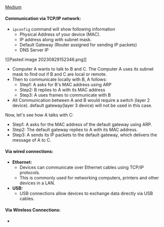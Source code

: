 
[Medium](https://medium.com/networks-security/computer-communication-locally-and-remotely-13d68f29efbc)


#### Communication via TCP/IP network:

* `ipconfig` command will show following information
	* Physical Address of your device (MAC).
	* IP address along with subnet mask.
	* Default Gateway (Router assigned for sending IP packets)
	* DNS Server IP

![[Pasted image 20230829152346.png]]

* Computer A wants to talk to B and C. The Computer A uses its subnet mask to find out if B and C are local or remote.
* Then to communicate locally with B, A follows:
	* Step1: A asks for B's MAC address using ARP
	* Step2: B replies to A with its MAC address
	* Step3: A uses frames to communicate with B
* All Communication between A and B would require a switch (layer 2 device). default gateway(layer 3 device) will not be used in this case.

Now, let's see how A talks with C:
* Step1: A asks for the MAC address of the default gateway using ARP.
* Step2: The default gateway replies to A with its MAC address.
* Step3: A sends its IP packets to the default gateway, which delivers the message of A to C.

#### Via wired connections:
* **Ethernet:**
	* Devices can communicate over Ethernet cables using TCP/IP protocols.
	* This is commonly used for networking computers, printers and other devices in a LAN.
* **USB:**
	* USB connections allow devices to exchange data directly via USB cables.

#### Via Wireless Connections:
* 
